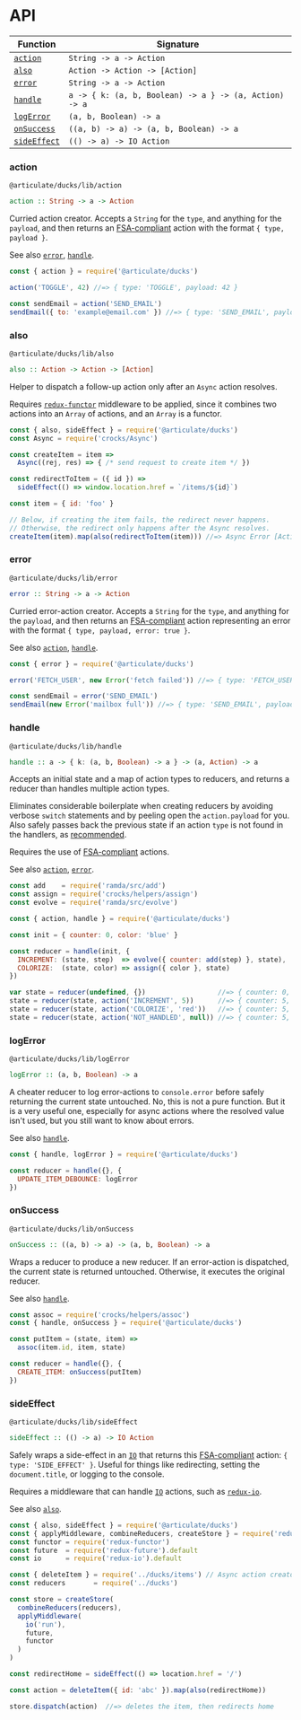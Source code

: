 # API

| Function | Signature |
| -------- | --------- |
| [`action`](#action) | `String -> a -> Action` |
| [`also`](#also) | `Action -> Action -> [Action]` |
| [`error`](#error) | `String -> a -> Action` |
| [`handle`](#handle) | `a -> { k: (a, b, Boolean) -> a } -> (a, Action) -> a` |
| [`logError`](#logError) | `(a, b, Boolean) -> a` |
| [`onSuccess`](#onSuccess) | `((a, b) -> a) -> (a, b, Boolean) -> a` |
| [`sideEffect`](#sideEffect) | `(() -> a) -> IO Action` |

### action

`@articulate/ducks/lib/action`

```haskell
action :: String -> a -> Action
```

Curried action creator.  Accepts a `String` for the `type`, and anything for the `payload`, and then returns an [FSA-compliant](https://github.com/acdlite/flux-standard-action) action with the format `{ type, payload }`.

See also [`error`](#error), [`handle`](#handle).

```js
const { action } = require('@articulate/ducks')

action('TOGGLE', 42) //=> { type: 'TOGGLE', payload: 42 }

const sendEmail = action('SEND_EMAIL')
sendEmail({ to: 'example@email.com' }) //=> { type: 'SEND_EMAIL', payload: { to: 'example@email.com' } }
```

### also

`@articulate/ducks/lib/also`

```haskell
also :: Action -> Action -> [Action]
```

Helper to dispatch a follow-up action only after an `Async` action resolves.

Requires [`redux-functor`](https://github.com/articulate/redux-functor) middleware to be applied, since it combines two actions into an `Array` of actions, and an `Array` is a functor.

```js
const { also, sideEffect } = require('@articulate/ducks')
const Async = require('crocks/Async')

const createItem = item =>
  Async((rej, res) => { /* send request to create item */ })

const redirectToItem = ({ id }) =>
  sideEffect(() => window.location.href = `/items/${id}`)

const item = { id: 'foo' }

// Below, if creating the item fails, the redirect never happens.
// Otherwise, the redirect only happens after the Async resolves.
createItem(item).map(also(redirectToItem(item))) //=> Async Error [Action]
```

### error

`@articulate/ducks/lib/error`

```haskell
error :: String -> a -> Action
```

Curried error-action creator.  Accepts a `String` for the `type`, and anything for the `payload`, and then returns an [FSA-compliant](https://github.com/acdlite/flux-standard-action) action representing an error with the format `{ type, payload, error: true }`.

See also [`action`](#action), [`handle`](#handle).

```js
const { error } = require('@articulate/ducks')

error('FETCH_USER', new Error('fetch failed')) //=> { type: 'FETCH_USER', payload: Error(...), error: true }

const sendEmail = error('SEND_EMAIL')
sendEmail(new Error('mailbox full')) //=> { type: 'SEND_EMAIL', payload: Error(...), error: true }
```

### handle

`@articulate/ducks/lib/handle`

```haskell
handle :: a -> { k: (a, b, Boolean) -> a } -> (a, Action) -> a
```

Accepts an initial state and a map of action types to reducers, and returns a reducer than handles multiple action types.

Eliminates considerable boilerplate when creating reducers by avoiding verbose `switch` statements and by peeling open the `action.payload` for you. Also safely passes back the previous state if an action `type` is not found in the handlers, as [recommended](http://redux.js.org/docs/basics/Reducers.html).

Requires the use of [FSA-compliant](https://github.com/acdlite/flux-standard-action) actions.

See also [`action`](#action), [`error`](#error).

```js
const add    = require('ramda/src/add')
const assign = require('crocks/helpers/assign')
const evolve = require('ramda/src/evolve')

const { action, handle } = require('@articulate/ducks')

const init = { counter: 0, color: 'blue' }

const reducer = handle(init, {
  INCREMENT: (state, step)  => evolve({ counter: add(step) }, state),
  COLORIZE:  (state, color) => assign({ color }, state)
})

var state = reducer(undefined, {})                  //=> { counter: 0, color: 'blue' }
state = reducer(state, action('INCREMENT', 5))      //=> { counter: 5, color: 'blue' }
state = reducer(state, action('COLORIZE', 'red'))   //=> { counter: 5, color: 'red' }
state = reducer(state, action('NOT_HANDLED', null)) //=> { counter: 5, color: 'red' }
```

### logError

`@articulate/ducks/lib/logError`

```haskell
logError :: (a, b, Boolean) -> a
```

A cheater reducer to log error-actions to `console.error` before safely returning the current state untouched.  No, this is not a pure function.  But it is a very useful one, especially for async actions where the resolved value isn't used, but you still want to know about errors.

See also [`handle`](#handle).

```js
const { handle, logError } = require('@articulate/ducks')

const reducer = handle({}, {
  UPDATE_ITEM_DEBOUNCE: logError
})
```

### onSuccess

`@articulate/ducks/lib/onSuccess`

```haskell
onSuccess :: ((a, b) -> a) -> (a, b, Boolean) -> a
```

Wraps a reducer to produce a new reducer.  If an error-action is dispatched, the current state is returned untouched.  Otherwise, it executes the original reducer.

See also [`handle`](#handle).

```js
const assoc = require('crocks/helpers/assoc')
const { handle, onSuccess } = require('@articulate/ducks')

const putItem = (state, item) =>
  assoc(item.id, item, state)

const reducer = handle({}, {
  CREATE_ITEM: onSuccess(putItem)
})
```

### sideEffect

`@articulate/ducks/lib/sideEffect`

```haskell
sideEffect :: (() -> a) -> IO Action
```

Safely wraps a side-effect in an [`IO`](https://github.com/evilsoft/crocks#crocks) that returns this [FSA-compliant](https://github.com/acdlite/flux-standard-action) action: `{ type: 'SIDE_EFFECT' }`.  Useful for things like redirecting, setting the `document.title`, or logging to the console.

Requires a middleware that can handle [`IO`](https://github.com/evilsoft/crocks#crocks) actions, such as [`redux-io`](https://www.npmjs.com/package/redux-io).

See also [`also`](#also).

```js
const { also, sideEffect } = require('@articulate/ducks')
const { applyMiddleware, combineReducers, createStore } = require('redux')
const functor = require('redux-functor')
const future  = require('redux-future').default
const io      = require('redux-io').default

const { deleteItem } = require('../ducks/items') // Async action creator
const reducers       = require('../ducks')

const store = createStore(
  combineReducers(reducers),
  applyMiddleware(
    io('run'),
    future,
    functor
  )
)

const redirectHome = sideEffect(() => location.href = '/')

const action = deleteItem({ id: 'abc' }).map(also(redirectHome))

store.dispatch(action)  //=> deletes the item, then redirects home
```
